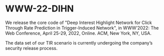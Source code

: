 # WWW-22-DIHN

We release the core code of "Deep Interest Highlight Network for Click Through Rate Prediction in Trigger-Induced Network", in WWW’2022: The Web Conference, April 25-29, 2022, Online. ACM, New York, NY, USA.

The data set of our TIR scenario is currently undergoing the company’s security release process.
